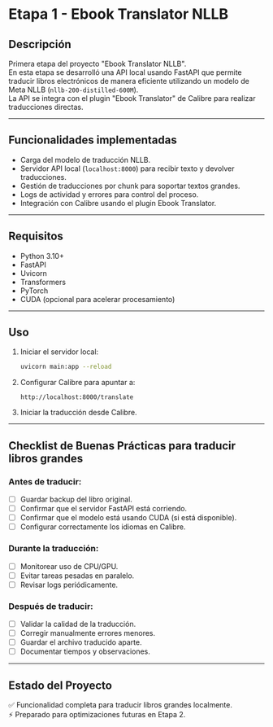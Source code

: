 # Etapa 1 - Ebook Translator NLLB

## Descripción

Primera etapa del proyecto "Ebook Translator NLLB".  
En esta etapa se desarrolló una API local usando FastAPI que permite traducir libros electrónicos de manera eficiente utilizando un modelo de Meta NLLB (`nllb-200-distilled-600M`).  
La API se integra con el plugin "Ebook Translator" de Calibre para realizar traducciones directas.

---

## Funcionalidades implementadas

- Carga del modelo de traducción NLLB.
- Servidor API local (`localhost:8000`) para recibir texto y devolver traducciones.
- Gestión de traducciones por chunk para soportar textos grandes.
- Logs de actividad y errores para control del proceso.
- Integración con Calibre usando el plugin Ebook Translator.

---

## Requisitos

- Python 3.10+
- FastAPI
- Uvicorn
- Transformers
- PyTorch
- CUDA (opcional para acelerar procesamiento)

---

## Uso

1. Iniciar el servidor local:
   ```bash
   uvicorn main:app --reload
   ```

2. Configurar Calibre para apuntar a:
   ```
   http://localhost:8000/translate
   ```

3. Iniciar la traducción desde Calibre.

---

## Checklist de Buenas Prácticas para traducir libros grandes

### Antes de traducir:

- [ ] Guardar backup del libro original.
- [ ] Confirmar que el servidor FastAPI está corriendo.
- [ ] Confirmar que el modelo está usando CUDA (si está disponible).
- [ ] Configurar correctamente los idiomas en Calibre.

### Durante la traducción:

- [ ] Monitorear uso de CPU/GPU.
- [ ] Evitar tareas pesadas en paralelo.
- [ ] Revisar logs periódicamente.

### Después de traducir:

- [ ] Validar la calidad de la traducción.
- [ ] Corregir manualmente errores menores.
- [ ] Guardar el archivo traducido aparte.
- [ ] Documentar tiempos y observaciones.

---

## Estado del Proyecto

✅ Funcionalidad completa para traducir libros grandes localmente.  
⚡ Preparado para optimizaciones futuras en Etapa 2.

